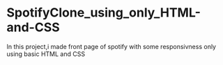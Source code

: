 # SpotifyClone_using_only_HTML-and-CSS
In this project,i made front page of spotify with some responsivness only using basic HTML and CSS
